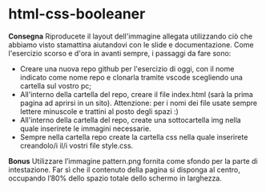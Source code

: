 # html-css-booleaner

**Consegna**
Riproducete il layout dell'immagine allegata utilizzando ciò che abbiamo visto stamattina aiutandovi con le slide e documentazione. Come l'esercizio scorso e d'ora in avanti sempre, i passaggi da fare sono:
* Creare una nuova repo github per l'esercizio di oggi, con il nome indicato come nome repo e clonarla tramite vscode scegliendo una cartella sul vostro pc;
* All'interno della cartella del repo, creare il file index.html (sarà la prima pagina ad aprirsi in un sito).
       Attenzione: per i nomi dei file usate sempre lettere minuscole e trattini al posto degli spazi :)
* All'interno della cartella del repo, create una sottocartella img nella quale inserirete le immagini necessarie.
* Sempre nella cartella repo create la cartella css nella quale inserirete creandolo/i il/i vostri file style.css.
  
**Bonus**
Utilizzare l’immagine pattern.png fornita come sfondo per la parte di intestazione.
Far sì che il contenuto della pagina si disponga al centro, occupando l’80% dello spazio totale dello schermo in larghezza.
